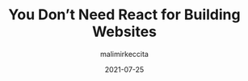 ---
author: malimirkeccita
date: 2021-07-25
layout: post.njk
tags:
  - article
  - react
  - meta
target_url: https://www.silvestar.codes/articles/you-don-t-need-react-for-building-websites/
title: You Don’t Need React for Building Websites
---